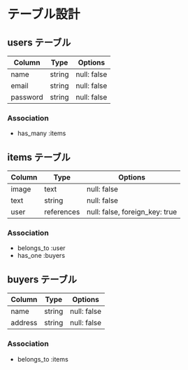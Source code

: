 # テーブル設計

## users テーブル

| Column   | Type   | Options     |
| -------- | ------ | ----------- |
| name     | string | null: false |
| email    | string | null: false |
| password | string | null: false |

### Association

- has_many :items

## items テーブル

| Column | Type   | Options     |
| ------ | ------ | ----------- |
| image   | text | null: false |
| text   | string | null: false |
| user    | references | null: false, foreign_key: true |

### Association

- belongs_to :user
- has_one :buyers


## buyers テーブル

| Column  | Type       | Options    |
| ------- | ---------- | ---------- |
| name | string     | null: false   |
| address | string     | null: false   |

### Association

- belongs_to :items
